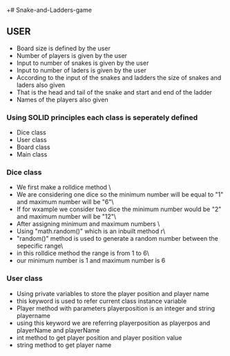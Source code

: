 +# Snake-and-Ladders-game

## USER
+ Board size is defined by the user
+ Number of players is given by the user
+ Input to number of snakes is given by the user
+ Input to number of laders is given by the user
+ According to the input of the snakes and ladders the size of snakes and laders also given
+ That is the head and tail of the snake and start and end of the ladder
+ Names of the players also given

### Using SOLID principles each class is seperately defined 
 + Dice class
 + User class
 + Board class
 + Main class

### Dice class

+ We first make a rolldice method \
+ We are considering one dice so the minimum number will be equal to "1" and maximum number will be "6"\
+ If for wxample we consider two dice the minimum number would be "2" and maximum number will be "12"\
+ After assigning minimum and maximum numbers \
+ Using "math.random()" which is an inbuilt method r\
+ "random()" method is used to generate a random number between the sepecific range\
+ in this rolldice method the range is from 1 to 6\
+ our minimum number is 1 and maximum number is 6

### User class

+ Using private variables to store the player position and player name
+ this keyword is used to refer current class instance variable
+ Player method with parameters playerposition is an integer and string playername
+ using this keyword we are referring playerposition as playerpos and playerName and playerName
+ int method to get player position and player position value 
+ string method to get player name

